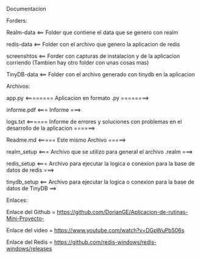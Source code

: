 Documentacion

Forders:

Realm-data <== Folder que contiene el data que se genero con realm

redis-data <== Folder con el archivo que genero la aplicacion de redis

screenshtos <== Forder con capturas de instalacion y de la aplicacion corriendo (Tambien hay otro folder con unas cosas mas)

TinyDB-data <== Folder con el archivo generado con tinydb en la aplicacion

Archivos:

app.py <======== Aplicacion en formato .py ========>

informe.pdf <=== Informe ===>

logs.txt <====== Informe de errores y soluciones con problemas en el desarrollo de la aplicacion ======>

Readme.md <===== Este mismo Archivo =====>

realm_setup <=== Archivo que se utilizo para general el archivo .realm ===>

redis_setup <=== Archivo para ejecutar la logica o conexion para la base de datos de redis ===>

tinydb_setup <== Archivo para ejecutar la logica o conexion para la base de datos de TinyDB ==>

Enlaces:

Enlace del Github = https://github.com/DorianGE/Aplicacion-de-rutinas-Mini-Proyecto-

Enlace del video = https://www.youtube.com/watch?v=DGpWuPb506s

Enlace del Redis = https://github.com/redis-windows/redis-windows/releases
